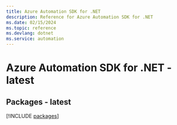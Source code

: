 ```yaml
---
title: Azure Automation SDK for .NET
description: Reference for Azure Automation SDK for .NET
ms.date: 02/15/2024
ms.topic: reference
ms.devlang: dotnet
ms.service: automation
---
```

# Azure Automation SDK for .NET - latest
## Packages - latest
[!INCLUDE [packages](automation-index.md)]